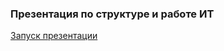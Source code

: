 ### Презентация по структуре и работе ИТ ###
[Запуск презентации]( https://htmlpreview.github.io/?drudrum/PresentBadStructure/master/index.html)
